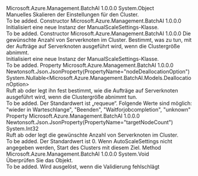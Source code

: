 <Type Name="ManualScaleSettings" FullName="Microsoft.Azure.Management.BatchAI.Models.ManualScaleSettings">
  <TypeSignature Language="C#" Value="public class ManualScaleSettings" />
  <TypeSignature Language="ILAsm" Value=".class public auto ansi beforefieldinit ManualScaleSettings extends System.Object" />
  <TypeSignature Language="DocId" Value="T:Microsoft.Azure.Management.BatchAI.Models.ManualScaleSettings" />
  <TypeSignature Language="VB.NET" Value="Public Class ManualScaleSettings" />
  <TypeSignature Language="F#" Value="type ManualScaleSettings = class" />
  <AssemblyInfo>
    <AssemblyName>Microsoft.Azure.Management.BatchAI</AssemblyName>
    <AssemblyVersion>1.0.0.0</AssemblyVersion>
  </AssemblyInfo>
  <Base>
    <BaseTypeName>System.Object</BaseTypeName>
  </Base>
  <Interfaces />
  <Docs>
    <summary>
            Manuelles Skalieren der Einstellungen für den Cluster.
            </summary>
    <remarks>To be added.</remarks>
  </Docs>
  <Members>
    <Member MemberName=".ctor">
      <MemberSignature Language="C#" Value="public ManualScaleSettings ();" />
      <MemberSignature Language="ILAsm" Value=".method public hidebysig specialname rtspecialname instance void .ctor() cil managed" />
      <MemberSignature Language="DocId" Value="M:Microsoft.Azure.Management.BatchAI.Models.ManualScaleSettings.#ctor" />
      <MemberSignature Language="VB.NET" Value="Public Sub New ()" />
      <MemberType>Constructor</MemberType>
      <AssemblyInfo>
        <AssemblyName>Microsoft.Azure.Management.BatchAI</AssemblyName>
        <AssemblyVersion>1.0.0.0</AssemblyVersion>
      </AssemblyInfo>
      <Parameters />
      <Docs>
        <summary>
            Initialisiert eine neue Instanz der ManualScaleSettings-Klasse.
            </summary>
        <remarks>To be added.</remarks>
      </Docs>
    </Member>
    <Member MemberName=".ctor">
      <MemberSignature Language="C#" Value="public ManualScaleSettings (int targetNodeCount, Nullable&lt;Microsoft.Azure.Management.BatchAI.Models.DeallocationOption&gt; nodeDeallocationOption = null);" />
      <MemberSignature Language="ILAsm" Value=".method public hidebysig specialname rtspecialname instance void .ctor(int32 targetNodeCount, valuetype System.Nullable`1&lt;valuetype Microsoft.Azure.Management.BatchAI.Models.DeallocationOption&gt; nodeDeallocationOption) cil managed" />
      <MemberSignature Language="DocId" Value="M:Microsoft.Azure.Management.BatchAI.Models.ManualScaleSettings.#ctor(System.Int32,System.Nullable{Microsoft.Azure.Management.BatchAI.Models.DeallocationOption})" />
      <MemberSignature Language="VB.NET" Value="Public Sub New (targetNodeCount As Integer, Optional nodeDeallocationOption As Nullable(Of DeallocationOption) = null)" />
      <MemberSignature Language="F#" Value="new Microsoft.Azure.Management.BatchAI.Models.ManualScaleSettings : int * Nullable&lt;Microsoft.Azure.Management.BatchAI.Models.DeallocationOption&gt; -&gt; Microsoft.Azure.Management.BatchAI.Models.ManualScaleSettings" Usage="new Microsoft.Azure.Management.BatchAI.Models.ManualScaleSettings (targetNodeCount, nodeDeallocationOption)" />
      <MemberType>Constructor</MemberType>
      <AssemblyInfo>
        <AssemblyName>Microsoft.Azure.Management.BatchAI</AssemblyName>
        <AssemblyVersion>1.0.0.0</AssemblyVersion>
      </AssemblyInfo>
      <Parameters>
        <Parameter Name="targetNodeCount" Type="System.Int32" />
        <Parameter Name="nodeDeallocationOption" Type="System.Nullable&lt;Microsoft.Azure.Management.BatchAI.Models.DeallocationOption&gt;" />
      </Parameters>
      <Docs>
        <param name="targetNodeCount">Die gewünschte Anzahl von Serverknoten im Cluster.</param>
        <param name="nodeDeallocationOption">Bestimmt, was zu tun, mit der Aufträge auf Serverknoten ausgeführt wird, wenn die Clustergröße abnimmt.</param>
        <summary>
            Initialisiert eine neue Instanz der ManualScaleSettings-Klasse.
            </summary>
        <remarks>To be added.</remarks>
      </Docs>
    </Member>
    <Member MemberName="NodeDeallocationOption">
      <MemberSignature Language="C#" Value="public Nullable&lt;Microsoft.Azure.Management.BatchAI.Models.DeallocationOption&gt; NodeDeallocationOption { get; set; }" />
      <MemberSignature Language="ILAsm" Value=".property instance valuetype System.Nullable`1&lt;valuetype Microsoft.Azure.Management.BatchAI.Models.DeallocationOption&gt; NodeDeallocationOption" />
      <MemberSignature Language="DocId" Value="P:Microsoft.Azure.Management.BatchAI.Models.ManualScaleSettings.NodeDeallocationOption" />
      <MemberSignature Language="VB.NET" Value="Public Property NodeDeallocationOption As Nullable(Of DeallocationOption)" />
      <MemberSignature Language="F#" Value="member this.NodeDeallocationOption : Nullable&lt;Microsoft.Azure.Management.BatchAI.Models.DeallocationOption&gt; with get, set" Usage="Microsoft.Azure.Management.BatchAI.Models.ManualScaleSettings.NodeDeallocationOption" />
      <MemberType>Property</MemberType>
      <AssemblyInfo>
        <AssemblyName>Microsoft.Azure.Management.BatchAI</AssemblyName>
        <AssemblyVersion>1.0.0.0</AssemblyVersion>
      </AssemblyInfo>
      <Attributes>
        <Attribute>
          <AttributeName>Newtonsoft.Json.JsonProperty(PropertyName="nodeDeallocationOption")</AttributeName>
        </Attribute>
      </Attributes>
      <ReturnValue>
        <ReturnType>System.Nullable&lt;Microsoft.Azure.Management.BatchAI.Models.DeallocationOption&gt;</ReturnType>
      </ReturnValue>
      <Docs>
        <summary>
            Ruft ab oder legt ihn fest bestimmt, wie die Aufträge auf Serverknoten ausgeführt wird, wenn die Clustergröße abnimmt tun.
            </summary>
        <value>To be added.</value>
        <remarks>
            Der Standardwert ist „requeue“. Folgende Werte sind möglich: "wieder in Warteschlange", "Beenden", "Waitforjobcompletion", "unknown"
            </remarks>
      </Docs>
    </Member>
    <Member MemberName="TargetNodeCount">
      <MemberSignature Language="C#" Value="public int TargetNodeCount { get; set; }" />
      <MemberSignature Language="ILAsm" Value=".property instance int32 TargetNodeCount" />
      <MemberSignature Language="DocId" Value="P:Microsoft.Azure.Management.BatchAI.Models.ManualScaleSettings.TargetNodeCount" />
      <MemberSignature Language="VB.NET" Value="Public Property TargetNodeCount As Integer" />
      <MemberSignature Language="F#" Value="member this.TargetNodeCount : int with get, set" Usage="Microsoft.Azure.Management.BatchAI.Models.ManualScaleSettings.TargetNodeCount" />
      <MemberType>Property</MemberType>
      <AssemblyInfo>
        <AssemblyName>Microsoft.Azure.Management.BatchAI</AssemblyName>
        <AssemblyVersion>1.0.0.0</AssemblyVersion>
      </AssemblyInfo>
      <Attributes>
        <Attribute>
          <AttributeName>Newtonsoft.Json.JsonProperty(PropertyName="targetNodeCount")</AttributeName>
        </Attribute>
      </Attributes>
      <ReturnValue>
        <ReturnType>System.Int32</ReturnType>
      </ReturnValue>
      <Docs>
        <summary>
            Ruft ab oder legt die gewünschte Anzahl von Serverknoten im Cluster.
            </summary>
        <value>To be added.</value>
        <remarks>
            Der Standardwert ist 0. Wenn AutoScaleSettings nicht angegeben werden, Start des Clusters mit diesem Ziel.
            </remarks>
      </Docs>
    </Member>
    <Member MemberName="Validate">
      <MemberSignature Language="C#" Value="public virtual void Validate ();" />
      <MemberSignature Language="ILAsm" Value=".method public hidebysig newslot virtual instance void Validate() cil managed" />
      <MemberSignature Language="DocId" Value="M:Microsoft.Azure.Management.BatchAI.Models.ManualScaleSettings.Validate" />
      <MemberSignature Language="VB.NET" Value="Public Overridable Sub Validate ()" />
      <MemberSignature Language="F#" Value="abstract member Validate : unit -&gt; unit&#xA;override this.Validate : unit -&gt; unit" Usage="manualScaleSettings.Validate " />
      <MemberType>Method</MemberType>
      <AssemblyInfo>
        <AssemblyName>Microsoft.Azure.Management.BatchAI</AssemblyName>
        <AssemblyVersion>1.0.0.0</AssemblyVersion>
      </AssemblyInfo>
      <ReturnValue>
        <ReturnType>System.Void</ReturnType>
      </ReturnValue>
      <Parameters />
      <Docs>
        <summary>
            Überprüfen Sie das Objekt.
            </summary>
        <remarks>To be added.</remarks>
        <exception cref="T:Microsoft.Rest.ValidationException">
            Wird ausgelöst, wenn die Validierung fehlschlägt
            </exception>
      </Docs>
    </Member>
  </Members>
</Type>
